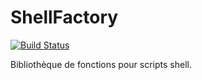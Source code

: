 ShellFactory
============

[![Build
Status](https://travis-ci.org/cchaudier/shellfactory.svg?branch=master)](https://travis-ci.org/cchaudier/shellfactory)

Bibliothèque de fonctions pour scripts shell.
